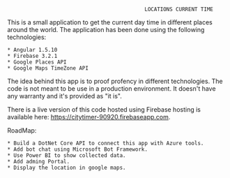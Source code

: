                                                 LOCATIONS CURRENT TIME

This is a small application to get the current day time in different places around the world. The application has been
done using the following technologies:

    * Angular 1.5.10
    * Firebase 3.2.1
    * Google Places API
    * Google Maps TimeZone API

The idea behind this app is to proof profency in different technologies. The code is not meant to be use in a production
environment. It doesn't have any warranty and it's provided as "it is".

There is a live version of this code hosted using Firebase hosting is available here: https://citytimer-90920.firebaseapp.com.

RoadMap:

    * Build a DotNet Core API to connect this app with Azure tools.
    * Add bot chat using Microsoft Bot Framework.
    * Use Power BI to show collected data.
    * Add adming Portal.
    * Display the location in google maps.
